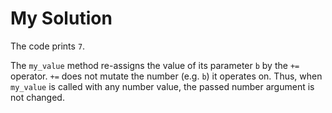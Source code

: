 # My Solution

The code prints `7`.

The `my_value` method re-assigns the value of its parameter `b` by the `+=` operator. `+=` does not mutate the number (e.g. `b`) it operates on. Thus, when `my_value` is called with any number value, the passed number argument is not changed.
